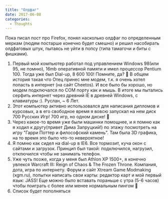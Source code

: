 ```yaml
---
title: "Олдфаг"
date: 2017-06-08
categories:
  - Thoughts
---
```


Пока писал пост про Firefox, понял насколько олдфаг по определенным меркам (людям постарше конечно будет смешно) и решил насобирать олдфаговых штук, пытаясь не уйти в попсу (типа тамагочи и биты с фишками).

1. Первый мой компьютер работал под управлением Windows 98(или 95, не помню), 16mb оперативной памяти и имел процессор Pentium 100. Тогда уже был Dial-up, 8 600 100! Помните, да? 🙂 В общем история такая что Отец принес мне модем, т.к. я очень хотел попасть в интернет (на сайт Cheetos). И все было бы хорошо, но модем подключался по COM порту как и мышь. В итоге мы пытались серфить интернет через древний IE в древней Windows, с клавиатуры :). Руслан, ~ 6 Лет.
2. Этот компьютер активно использовался для написания дипломов и курсовых, а в его свободное время я вовсю запускал на нем диск 700 Русских Игр! 700 игр, но одном диске! 🙂
3. Через какое-то время уже были машинки помощнее, и я помню как я ходил к другу(привет Дима Запруцкий!) по этажу посмотреть на игру "Гарри Поттер и философский камень". Там была 3D графика, на то время это было что-то невероятное!
4. Я помню как сидел на dial-up в IE6. Все тормозит, куча окон с сайтами и загрузок. Принцип был такой: подключился, нагрузил, отключился чтобы не занимать телефон.
5. Уже чуть позже, когда у меня был Athlon XP 1500+, я конечно увлекся Warcraft III: Reign of Chaos & The Frozen Throne. Компания, дота, игра по интернету. Форум и сайт Xtream Game Modmaking (xgm.ru), попытки написать свои карты: редактор карт и мой первый язык: JASS! Еще можно было вставать пораньше с утра (5-6 часов) чтобы поиграть с более или менее нормальным пингом 🙂
6. Список будет пополняться
